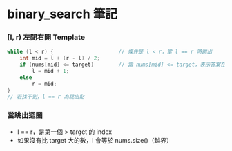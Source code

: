 # binary_search 筆記

<!-- 在此加入這個類別的筆記 -->

### [l, r) 左閉右開 Template

```cpp
while (l < r) {                     // 條件是 l < r，當 l == r 時跳出
    int mid = l + (r - l) / 2;
    if (nums[mid] <= target)        // 當 nums[mid] <= target，表示答案在右邊（不含 mid）
        l = mid + 1;
    else
        r = mid;
}
// 若找不到，l == r 為跳出點


```

### 當跳出迴圈
- l == r，是第一個 > target 的 index
- 如果沒有比 target 大的數，l 會等於 nums.size()（越界）